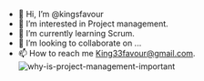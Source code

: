 - 👋 Hi, I’m @kingsfavour
- 👀 I’m interested in Project management.
- 🌱 I’m currently learning Scrum.
- 💞️ I’m looking to collaborate on ...
- 📫 How to reach me King33favour@gmail.com.
![why-is-project-management-important](https://user-images.githubusercontent.com/100811841/156470710-75508d16-2c9a-4844-873b-20e6ae3f4ad2.jpg)

<!---
kingsfavour/kingsfavour is a ✨ special ✨ repository because its `README.md` (this file) appears on your GitHub profile.
You can click the Preview link to take a look at your changes.
--->
